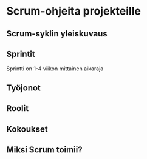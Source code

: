 # Scrum-ohjeita projekteille


## Scrum-syklin yleiskuvaus
## Sprintit
Sprintti on 1-4 viikon mittainen aikaraja
## Työjonot
## Roolit
## Kokoukset
## Miksi Scrum toimii?